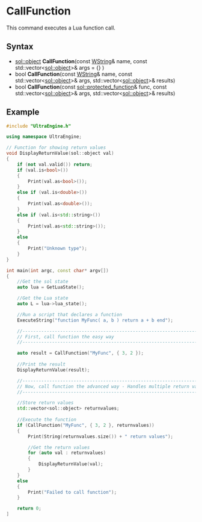# CallFunction

This command executes a Lua function call.
 
## Syntax

- [sol::object](https://sol2.readthedocs.io/en/latest/api/object.html) **CallFunction**(const [WString](WString.md)& name, const std::vector\<[sol::object](https://sol2.readthedocs.io/en/latest/api/object.html)\>& args = {} )
- bool **CallFunction**(const [WString](WString.md)& name, const std::vector\<[sol::object](https://sol2.readthedocs.io/en/latest/api/object.html)\>& args, std::vector\<[sol::object](https://sol2.readthedocs.io/en/latest/api/object.html)\>& results)
- bool **CallFunction**(const [sol::protected_function](https://sol2.readthedocs.io/en/latest/api/protected_function.html)& func, const std::vector\<[sol::object](https://sol2.readthedocs.io/en/latest/api/object.html)\>& args, std::vector\<[sol::object](https://sol2.readthedocs.io/en/latest/api/object.html)\>& results)

## Example

```c++
#include "UltraEngine.h"

using namespace UltraEngine;

// Function for showing return values
void DisplayReturnValue(sol::object val)
{
    if (not val.valid()) return;
    if (val.is<bool>())
    {
        Print(val.as<bool>());
    }
    else if (val.is<double>())
    {
        Print(val.as<double>());
    }
    else if (val.is<std::string>())
    {
        Print(val.as<std::string>());
    }
    else
    {
        Print("Unknown type");
    }
}

int main(int argc, const char* argv[])
{
    //Get the sol state
    auto lua = GetLuaState();

    //Get the Lua state
    auto L = lua->lua_state();

    //Run a script that declares a function
    ExecuteString("function MyFunc( a, b ) return a + b end");

    //-------------------------------------------------------------------------------------------
    // First, call function the easy way
    //-------------------------------------------------------------------------------------------

    auto result = CallFunction("MyFunc", { 3, 2 });
    
    //Print the result
    DisplayReturnValue(result);

    //-------------------------------------------------------------------------------------------
    // Now, call function the advanced way - Handles multiple return values and function errors
    //-------------------------------------------------------------------------------------------

    //Store return values
    std::vector<sol::object> returnvalues;
    
    //Execute the function
    if (CallFunction("MyFunc", { 3, 2 }, returnvalues))
    {
        Print(String(returnvalues.size()) + " return values");

        //Get the return values
        for (auto val : returnvalues)
        {
            DisplayReturnValue(val);
        }
    }
    else
    {
        Print("Failed to call function");
    }

    return 0;
]
```
